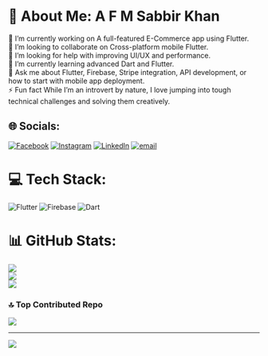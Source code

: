 # 💫 About Me: A F M Sabbir Khan
🔭 I’m currently working on A full-featured E-Commerce app using Flutter.<br>👯 I’m looking to collaborate on Cross-platform mobile Flutter.<br>🤝 I’m looking for help with improving UI/UX and performance.<br>🌱 I’m currently learning advanced Dart and Flutter.<br>💬 Ask me about Flutter, Firebase, Stripe integration, API development, or how to start with mobile app deployment.<br>⚡ Fun fact While I’m an introvert by nature, I love jumping into tough technical challenges and solving them creatively.


## 🌐 Socials:
[![Facebook](https://img.shields.io/badge/Facebook-%231877F2.svg?logo=Facebook&logoColor=white)](https://facebook.com/afmsabbirkhan) [![Instagram](https://img.shields.io/badge/Instagram-%23E4405F.svg?logo=Instagram&logoColor=white)](https://instagram.com/afmsabbirkhan) [![LinkedIn](https://img.shields.io/badge/LinkedIn-%230077B5.svg?logo=linkedin&logoColor=white)](https://linkedin.com/in/afmsabbirkhan) [![email](https://img.shields.io/badge/Email-D14836?logo=gmail&logoColor=white)](mailto:sabbirafmkhan@gmail.com) 

# 💻 Tech Stack:
![Flutter](https://img.shields.io/badge/Flutter-%2302569B.svg?style=for-the-badge&logo=Flutter&logoColor=white) ![Firebase](https://img.shields.io/badge/firebase-%23039BE5.svg?style=for-the-badge&logo=firebase) ![Dart](https://img.shields.io/badge/dart-%230175C2.svg?style=for-the-badge&logo=dart&logoColor=white)
# 📊 GitHub Stats:
![](https://github-readme-stats.vercel.app/api?username=sabbirafmkhan&theme=dark&hide_border=false&include_all_commits=true&count_private=true)<br/>
![](https://nirzak-streak-stats.vercel.app/?user=sabbirafmkhan&theme=dark&hide_border=false)<br/>
![](https://github-readme-stats.vercel.app/api/top-langs/?username=sabbirafmkhan&theme=dark&hide_border=false&include_all_commits=true&count_private=true&layout=compact)

### 🔝 Top Contributed Repo
![](https://github-contributor-stats.vercel.app/api?username=sabbirafmkhan&limit=5&theme=dark&combine_all_yearly_contributions=true)

---
[![](https://visitcount.itsvg.in/api?id=sabbirafmkhan&icon=0&color=0)](https://visitcount.itsvg.in)

<!-- Proudly created with GPRM ( https://gprm.itsvg.in ) -->
